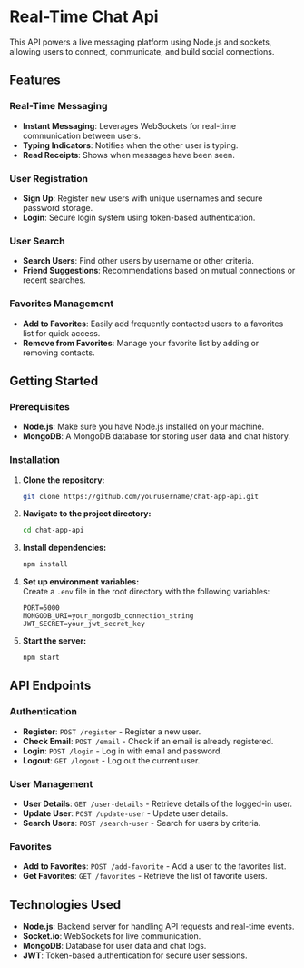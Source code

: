 # Real-Time Chat Api
This API powers a live messaging platform using Node.js and sockets, allowing users to connect, communicate, and build social connections.

## Features

### Real-Time Messaging
- **Instant Messaging**: Leverages WebSockets for real-time communication between users.
- **Typing Indicators**: Notifies when the other user is typing.
- **Read Receipts**: Shows when messages have been seen.

### User Registration
- **Sign Up**: Register new users with unique usernames and secure password storage.
- **Login**: Secure login system using token-based authentication.

### User Search
- **Search Users**: Find other users by username or other criteria.
- **Friend Suggestions**: Recommendations based on mutual connections or recent searches.

### Favorites Management
- **Add to Favorites**: Easily add frequently contacted users to a favorites list for quick access.
- **Remove from Favorites**: Manage your favorite list by adding or removing contacts.

## Getting Started

### Prerequisites
- **Node.js**: Make sure you have Node.js installed on your machine.
- **MongoDB**: A MongoDB database for storing user data and chat history.

### Installation
1. **Clone the repository:**
   ```bash
   git clone https://github.com/yourusername/chat-app-api.git
   ```
2. **Navigate to the project directory:**
   ```bash
   cd chat-app-api
   ```
3. **Install dependencies:**
   ```bash
   npm install
   ```
4. **Set up environment variables:**  
   Create a `.env` file in the root directory with the following variables:
   ```
   PORT=5000
   MONGODB_URI=your_mongodb_connection_string
   JWT_SECRET=your_jwt_secret_key
   ```
5. **Start the server:**
   ```bash
   npm start
   ```

## API Endpoints

### Authentication
- **Register**: `POST /register` - Register a new user.
- **Check Email**: `POST /email` - Check if an email is already registered.
- **Login**: `POST /login` - Log in with email and password.
- **Logout**: `GET /logout` - Log out the current user.

### User Management
- **User Details**: `GET /user-details` - Retrieve details of the logged-in user.
- **Update User**: `POST /update-user` - Update user details.
- **Search Users**: `POST /search-user` - Search for users by criteria.

### Favorites
- **Add to Favorites**: `POST /add-favorite` - Add a user to the favorites list.
- **Get Favorites**: `GET /favorites` - Retrieve the list of favorite users.

## Technologies Used
- **Node.js**: Backend server for handling API requests and real-time events.
- **Socket.io**: WebSockets for live communication.
- **MongoDB**: Database for user data and chat logs.
- **JWT**: Token-based authentication for secure user sessions.
